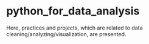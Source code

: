 # python_for_data_analysis
Here, practices and projects, which are related to data cleaning/analyzing/visualization, are presented.
